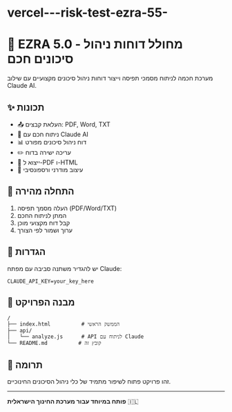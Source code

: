 # vercel---risk-test-ezra-55-


# 🎯 EZRA 5.0 - מחולל דוחות ניהול סיכונים חכם

מערכת חכמה לניתוח מסמכי תפיסה וייצור דוחות ניהול סיכונים מקצועיים עם שילוב Claude AI.

## ✨ תכונות

- 📤 העלאת קבצים: PDF, Word, TXT
- 🤖 ניתוח חכם עם Claude AI
- 📊 דוח ניהול סיכונים מפורט
- ✏️ עריכה ישירה בדוח
- 📄 ייצוא ל-PDF ו-HTML
- 🎨 עיצוב מודרני ורספונסיבי

## 🚀 התחלה מהירה

1. העלה מסמך תפיסה (PDF/Word/TXT)
2. המתן לניתוח החכם
3. קבל דוח מקצועי מוכן
4. ערוך ושמור לפי הצורך

## 🔧 הגדרות

יש להגדיר משתנה סביבה עם מפתח Claude:
```
CLAUDE_API_KEY=your_key_here
```

## 📁 מבנה הפרויקט

```
/
├── index.html          # הממשק הראשי
├── api/
│   └── analyze.js      # API לניתוח עם Claude
└── README.md          # קובץ זה
```

## 🤝 תרומה

זהו פרויקט פתוח לשיפור מתמיד של כלי ניהול הסיכונים החינוכיים.

---
**פותח במיוחד עבור מערכת החינוך הישראלית** 🇮🇱
